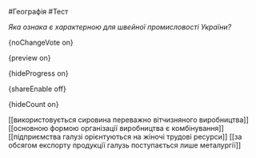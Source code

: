 #Географія #Тест

*Яка ознака є характерною для швейної промисловості України?*

{noChangeVote on}

{preview on}

{hideProgress on}

{shareEnable off}

{hideCount on}

[[використовується сировина переважно вітчизняного виробництва]]
[[основною формою організації виробництва є комбінування]]
[[підприємства галузі орієнтуються на жіночі трудові ресурси]]
[[за обсягом експорту продукції галузь поступається лише металургії]]
